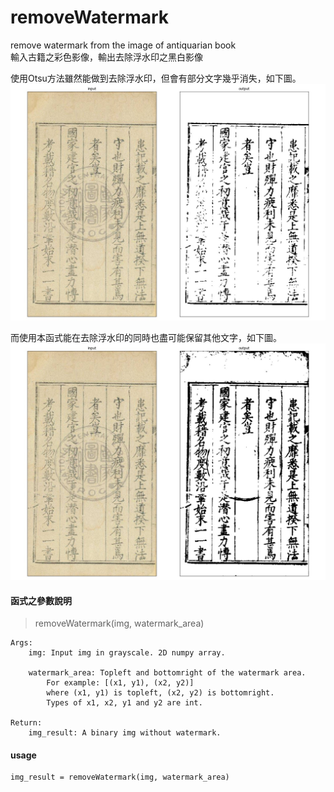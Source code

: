 # removeWatermark
remove watermark from the image of antiquarian book  
輸入古籍之彩色影像，輸出去除浮水印之黑白影像

使用Otsu方法雖然能做到去除浮水印，但會有部分文字幾乎消失，如下圖。
![一般方法](/output1.jpg)

而使用本函式能在去除浮水印的同時也盡可能保留其他文字，如下圖。
![本方法](/output2.jpg)


#### 函式之參數說明
> removeWatermark(img, watermark_area)

    Args:
        img: Input img in grayscale. 2D numpy array.
        
        watermark_area: Topleft and bottomright of the watermark area. 
            For example: [(x1, y1), (x2, y2)]
            where (x1, y1) is topleft, (x2, y2) is bottomright. 
            Types of x1, x2, y1 and y2 are int.
    
    Return:
        img_result: A binary img without watermark.

#### usage
    img_result = removeWatermark(img, watermark_area)